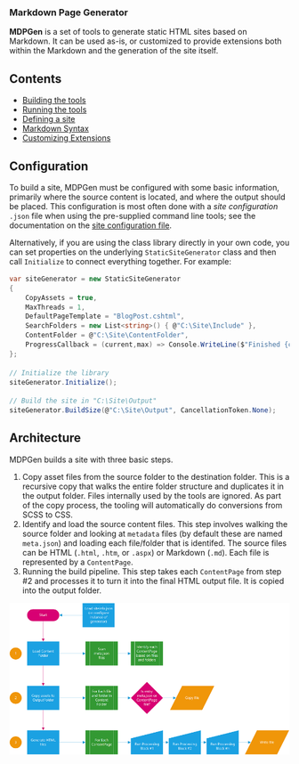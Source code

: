 ### Markdown Page Generator


**MDPGen** is a set of tools to generate static HTML sites based on Markdown. It can be used as-is, or customized to provide extensions both within the Markdown and the generation of the site itself.

## Contents
- [Building the tools](./docs/building.md)
- [Running the tools](./docs/running-the-tools.md)
- [Defining a site](./docs/defining-a-site.md)
- [Markdown Syntax](./docs/markdown-syntax.md)
- [Customizing Extensions](./docs/customization.md)

## Configuration
To build a site, MDPGen must be configured with some basic information, primarily where the source content is located, and where the output should be placed. This configuration is most often done with a _site configuration_ `.json` file when using the pre-supplied command line tools; see the documentation on the [site configuration file](./docs/defining-a-site.md). 

Alternatively, if you are using the class library directly in your own code, you can set properties on the underlying `StaticSiteGenerator` class and then call `Initialize` to connect everything together. For example:

```csharp
var siteGenerator = new StaticSiteGenerator
{
    CopyAssets = true,
    MaxThreads = 1,
    DefaultPageTemplate = "BlogPost.cshtml",
    SearchFolders = new List<string>() { @"C:\Site\Include" },
    ContentFolder = @"C:\Site\ContentFolder",
    ProgressCallback = (current,max) => Console.WriteLine($"Finished {current} of {max} pages."),
};

// Initialize the library
siteGenerator.Initialize();

// Build the site in "C:\Site\Output"
siteGenerator.BuildSize(@"C:\Site\Output", CancellationToken.None);
```

## Architecture
MDPGen builds a site with three basic steps. 

1. Copy asset files from the source folder to the destination folder. This is a recursive copy that walks the entire folder structure and duplicates it in the output folder. Files internally used by the tools are ignored. As part of the copy process, the tooling will automatically do conversions from SCSS to CSS.
2. Identify and load the source content files. This step involves walking the source folder and looking at `metadata` files (by default these are named `meta.json`) and loading each file/folder that is identifed. The source files can be HTML (`.html`, `.htm`, or `.aspx`) or Markdown (`.md`). Each file is represented by a `ContentPage`.
3. Running the build pipeline. This step takes each `ContentPage` from step #2 and processes it to turn it into the final HTML output file. It is copied into the output folder.

![MDPGen architecture](./images/run-pipeline.png)
